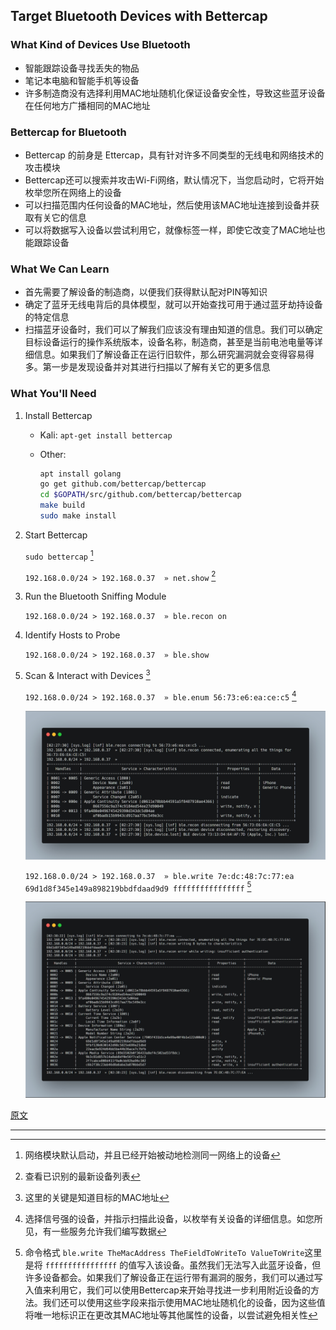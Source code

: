 ## Target Bluetooth Devices with Bettercap

### What Kind of Devices Use Bluetooth

- 智能跟踪设备寻找丢失的物品
- 笔记本电脑和智能手机等设备
- 许多制造商没有选择利用MAC地址随机化保证设备安全性，导致这些蓝牙设备在任何地方广播相同的MAC地址

### Bettercap for Bluetooth

- Bettercap 的前身是 Ettercap，具有针对许多不同类型的无线电和网络技术的攻击模块
- Bettercap还可以搜索并攻击Wi-Fi网络，默认情况下，当您启动时，它将开始枚举您所在网络上的设备
- 可以扫描范围内任何设备的MAC地址，然后使用该MAC地址连接到设备并获取有关它的信息
- 可以将数据写入设备以尝试利用它，就像标签一样，即使它改变了MAC地址也能跟踪设备

### What We Can Learn

- 首先需要了解设备的制造商，以便我们获得默认配对PIN等知识
- 确定了蓝牙无线电背后的具体模型，就可以开始查找可用于通过蓝牙劫持设备的特定信息
- 扫描蓝牙设备时，我们可以了解我们应该没有理由知道的信息。我们可以确定目标设备运行的操作系统版本，设备名称，制造商，甚至是当前电池电量等详细信息。如果我们了解设备正在运行旧软件，那么研究漏洞就会变得容易得多。第一步是发现设备并对其进行扫描以了解有关它的更多信息

### What You'll Need

1. Install Bettercap

   - Kali: `apt-get install bettercap` 

   - Other: 

     ```bash
     apt install golang
     go get github.com/bettercap/bettercap
     cd $GOPATH/src/github.com/bettercap/bettercap
     make build
     sudo make install
     ```

2. Start Bettercap

   `sudo bettercap` [^1]

   `192.168.0.0/24 > 192.168.0.37  » net.show` [^2]

3. Run the Bluetooth Sniffing Module

   `192.168.0.0/24 > 192.168.0.37  » ble.recon on`

4. Identify Hosts to Probe

   `192.168.0.0/24 > 192.168.0.37  » ble.show`

5. Scan & Interact with Devices [^3]

   `192.168.0.0/24 > 192.168.0.37  » ble.enum 56:73:e6:ea:ce:c5` [^4]

   ![ble.enum](../src/ble.enum.jpg)

   `192.168.0.0/24 > 192.168.0.37  » ble.write 7e:dc:48:7c:77:ea 69d1d8f345e149a898219bbdfdaad9d9 ffffffffffffffff` [^5]

   ![ble.enum](../src/ble.write.jpg)

   

[原文](https://null-byte.wonderhowto.com/how-to/target-bluetooth-devices-with-bettercap-0194421/)

---

[^1]: 网络模块默认启动，并且已经开始被动地检测同一网络上的设备
[^2]: 查看已识别的最新设备列表
[^3]: 这里的关键是知道目标的MAC地址
[^4]: 选择信号强的设备，并指示扫描此设备，以枚举有关设备的详细信息。如您所见，有一些服务允许我们编写数据
[^5]: 命令格式 `ble.write TheMacAddress TheFieldToWriteTo ValueToWrite`这里是将 `ffffffffffffffff` 的值写入该设备。虽然我们无法写入此蓝牙设备，但许多设备都会。如果我们了解设备正在运行带有漏洞的服务，我们可以通过写入值来利用它，我们可以使用Bettercap来开始寻找进一步利用附近设备的方法。我们还可以使用这些字段来指示使用MAC地址随机化的设备，因为这些值将唯一地标识正在更改其MAC地址等其他属性的设备，以尝试避免相关性